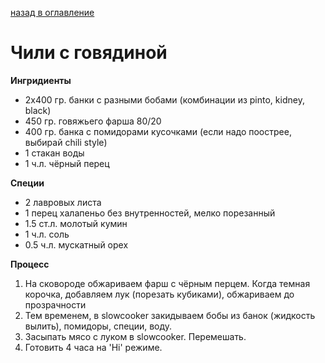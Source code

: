     
[назад в оглавление](../content.md)
# Чили с говядиной    

**Ингридиенты**
- 2х400 гр. банки с разными бобами (комбинации из pinto, kidney, black)
- 450 гр. говяжьего фарша 80/20
- 400 гр. банка с помидорами кусочками (если надо поострее, выбирай chili style)
- 1 стакан воды
- 1 ч.л. чёрный перец

**Специи**
- 2 лавровых листа
- 1 перец халапеньо без внутренностей, мелко порезанный
- 1.5 ст.л. молотый кумин
- 1 ч.л. соль
- 0.5 ч.л. мускатный орех


**Процесс**
1. На сковороде обжариваем фарш с чёрным перцем. Когда темная корочка, добавляем лук 
   (порезать кубиками), обжариваем до прозрачности
2. Тем временем, в slowcooker закидываем бобы из банок (жидкость вылить), помидоры, 
   специи, воду.
3. Засыпать мясо с луком в slowcooker. Перемешать.
4. Готовить 4 часа на 'Hi' режиме.
   
   